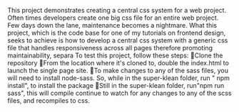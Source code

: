 This project demonstrates creating a central css system for a web project. Often times developers create one big css file for an entire web project. Few days down the lane, maintenance becomes a nightmare. 
What this project, which is the code base for one of my tutorials on frontend design, seeks to achieve is how to develop a central css system with a generic css file that handles responsiveness across all pages therefore promoting maintainability, separa
To test this project, follow these steps:
Clone the repository
From the location where it's cloned to, double the index.html to launch the single page site.
To make changes to any of the sass files, you will need to install node-sass. So, while in the super-klean folder, run " npm install", to install the package
Still in the super-klean folder, run"npm run sass", this will compile continue to watch for any changes to any of the scss files, and recompiles to css.
